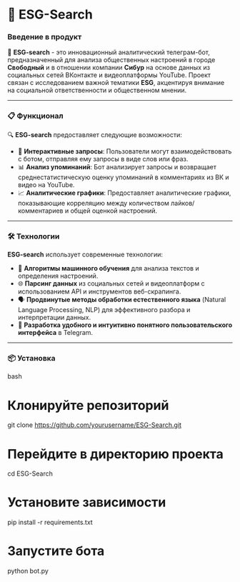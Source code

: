 # 🌟 ESG-Search

### Введение в продукт

🌱 **ESG-search** - это инновационный аналитический телеграм-бот, предназначенный для анализа общественных настроений в городе **Свободный** и в отношении компании **Сибур** на основе данных из социальных сетей ВКонтакте и видеоплатформы YouTube. Проект связан с исследованием важной тематики **ESG**, акцентируя внимание на социальной ответственности и общественном мнении.

---

### 📋 Функционал

🔍 **ESG-search** предоставляет следующие возможности:

- 📲 **Интерактивные запросы**: Пользователи могут взаимодействовать с ботом, отправляя ему запросы в виде слов или фраз.
- 📊 **Анализ упоминаний**: Бот анализирует запросы и возвращает среднестатистическую оценку упоминаний в комментариях из ВК и видео на YouTube.
- 📈 **Аналитические графики**: Предоставляет аналитические графики, показывающие корреляцию между количеством лайков/комментариев и общей оценкой настроений.

---

### 🛠️ Технологии

**ESG-search** использует современные технологии:

- 🤖 **Алгоритмы машинного обучения** для анализа текстов и определения настроений.
- 🌐 **Парсинг данных** из социальных сетей и видеоплатформ с использованием API и инструментов веб-скрапинга.
- 🗣️ **Продвинутые методы обработки естественного языка** (Natural Language Processing, NLP) для эффективного разбора и интерпретации данных.
- 📱 **Разработка удобного и интуитивно понятного пользовательского интерфейса** в Telegram.

---

### 📦 Установка

bash
# Клонируйте репозиторий
git clone https://github.com/yourusername/ESG-Search.git

# Перейдите в директорию проекта
cd ESG-Search

# Установите зависимости
pip install -r requirements.txt

# Запустите бота
python bot.py
